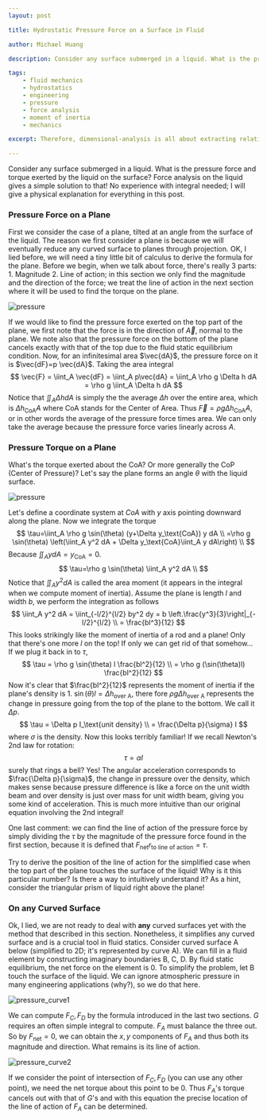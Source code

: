 ```yaml
---
layout: post

title: Hydrostatic Pressure Force on a Surface in Fluid

author: Michael Huang

description: Consider any surface submerged in a liquid. What is the pressure force and torque exerted by the liquid on the surface?

tags:
    - fluid mechanics
    - hydrostatics
    - engineering
    - pressure
    - force analysis
    - moment of inertia
    - mechanics

excerpt: Therefore, dimensional-analysis is all about extracting relationships based on dimensional homogenity and reducing the equation down to only dealing with dimensionless constants that don't depend on the basis we choose...

---
```


Consider any surface submerged in a liquid. What is the pressure force and torque exerted by the liquid on the surface? Force analysis on the liquid gives a simple solution to that! No experience with integral needed; I will give a physical explanation for everything in this post.

### Pressure Force on a Plane

First we consider the case of a plane, tilted at an angle from the surface of the liquid. The reason we first consider a plane is because we will eventually reduce any curved surface to planes through projection. OK, I lied before, we will need a tiny little bit of calculus to derive the formula for the plane. Before we begin, when we talk about force, there's really 3 parts: 1. Magnitude 2. Line of action; in this section we only find the magnitude and the direction of the force; we treat the line of action in the next section where it will be used to find the torque on the plane. 

![pressure](../assets/images/pressure.svg)

If we would like to find the pressure force exerted on the top part of the plane, we first note that the force is in the direction of $\vec{A}$, normal to the plane. We note also that the pressure force on the bottom of the plane cancels exactly with that of the top due to the fluid static equilibrium condition. Now, for an infinitesimal area $\vec{dA}$, the pressure force on it is $\vec{dF}=p \vec{dA}$. Taking the area integral
$$
\vec{F} = \iint_A \vec{dF} = \iint_A p\vec{dA} = \iint_A \rho g \Delta h dA = \rho g \iint_A \Delta h dA
$$
Notice that $\iint_A \Delta h dA$ is simply the the average $\Delta h$ over the entire area, which is $\Delta h_\text{CoA} A$ where CoA stands for the Center of Area. Thus $\vec{F} = \rho g \Delta h_\text{CoA} A$, or in other words the average of the pressure force times area. We can only take the average because the pressure force varies linearly across $A$.

### Pressure Torque on a Plane

What's the torque exerted about the CoA? Or more generally the CoP (Center of Pressure)? Let's say the plane forms an angle $\theta$ with the liquid surface. 

![pressure](../assets/images/pressure.svg)

Let's define a coordinate system at $CoA$ with $y$ axis pointing downward along the plane. Now we integrate the torque
$$
\tau=\iint_A \rho g \sin(\theta)  (y+\Delta y_\text{CoA}) y dA \\
=\rho g \sin(\theta) \left(\iint_A y^2 dA + \Delta y_\text{CoA}\iint_A y dA\right) \\
$$
Because $\iint_A y dA = y_\text{CoA} = 0$. 
$$
\tau=\rho g \sin(\theta) \iint_A y^2 dA \\
$$
Notice that $\iint_A y^2 dA$ is called the area moment (it appears in the integral when we compute moment of inertia). Assume the plane is length $l$ and width $b$, we perform the integration as follows
$$
\iint_A y^2 dA = \iint_{-l/2}^{l/2} by^2 dy = b \left.\frac{y^3}{3}\right|_{-l/2}^{l/2} \\
= \frac{bl^3}{12}
$$
This looks strikingly like the moment of inertia of a rod and a plane! Only that there's one more $l$ on the top! If only we can get rid of that somehow... If we plug it back in to $\tau$,
$$
\tau = \rho g \sin(\theta) l \frac{bl^2}{12} \\
= \rho g (\sin(\theta)l) \frac{bl^2}{12}
$$
Now it's clear that $\frac{bl^2}{12}$ represents the moment of inertia if the plane's density is $1$. $\sin(\theta) l = \Delta h_\text{over A}$, there fore $\rho g \Delta h_\text{over A}$ represents the change in pressure going from the top of the plane to the bottom. We call it $\Delta p$. 
$$
\tau = \Delta p I_\text{unit density} \\
= \frac{\Delta p}{\sigma} I
$$
where $\sigma$ is the density. Now this looks terribly familiar! If we recall Newton's 2nd law for rotation:
$$
\tau = \alpha I
$$
surely that rings a bell? Yes! The angular acceleration corresponds to $\frac{\Delta p}{\sigma}$, the change in pressure over the density, which makes sense because pressure difference is like a force on the unit width beam and over density is just over mass for unit width beam, giving you some kind of acceleration. This is much more intuitive than our original equation involving the 2nd integral!

One last comment: we can find the line of action of the pressure force by simply dividing the $\tau$ by the magnitude of the pressure force found in the first section, because it is defined that $F_\text{net}r_\text{to line of action} = \tau$. 

Try to derive the position of the line of action for the simplified case when the top part of the plane touches the surface of the liquid! Why is it this particular number? Is there a way to intuitively understand it? As a hint, consider the triangular prism of liquid right above the plane!

### On any Curved Surface

Ok, I lied, we are not ready to deal with **any** curved surfaces yet with the method that described in this section. Nonetheless, it simplifies any curved surface and is a crucial tool in fluid statics. Consider curved surface A below (simplified to 2D; it's represented by curve A). We can fill in a fluid element by constructing imaginary boundaries B, C, D. By fluid static equilibrium, the net force on the element is $0$. To simplify the problem, let B touch the surface of the liquid. We can ignore atmospheric pressure in many engineering applications (why?), so we do that here.

![pressure_curve1](../assets/images/pressure_curve1.svg) 

We can compute $F_C, F_D$ by the formula introduced in the last two sections. $G$ requires an often simple integral to compute. $F_A$ must balance the three out. So by $F_\text{net}=0$, we can obtain the $x,y$ components of $F_A$ and thus both its magnitude and direction. What remains is its line of action.



![pressure_curve2](../assets/images/pressure_curve2.svg)

If we consider the point of intersection of $F_C, F_D$ (you can use any other point), we need the net torque about this point to be $0$. Thus $F_A$'s torque cancels out with that of $G$'s and with this equation the precise location of the line of action of $F_A$ can be determined. 